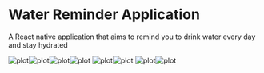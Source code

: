 # Water Reminder Application

A React native application that aims to remind you to drink water every day and stay hydrated

![plot](assets/screens/welcome.png)![plot](assets/screens/select-gender-screen.png)![plot](assets/screens/male-weight-screen.png)![plot](assets/screens/female-weight-screen.png)
![plot](assets/screens/male-training-screen.png)![plot](assets/screens/female-training-screen.png)
![plot](assets/screens/screen-1.png)![plot](assets/screens/add-drinks-screen.png)
